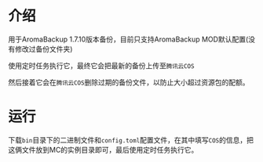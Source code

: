 # 介绍
用于AromaBackup 1.7.10版本备份，目前只支持AromaBackup MOD默认配置(没有修改过备份文件夹)

使用定时任务执行它，最终它会把最新的备份上传至`腾讯云COS`

然后接着它会在`腾讯云COS`删除过期的备份文件，以防止大小超过资源包的配额。

# 运行

下载`bin`目录下的二进制文件和`config.toml`配置文件，在其中填写`COS`的信息，把这俩文件放到MC的实例目录即可，最后使用定时任务执行它。